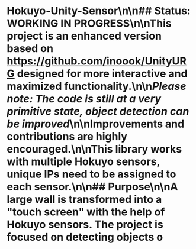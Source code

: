 # Hokuyo-Unity-Sensor\n\n## Status: WORKING IN PROGRESS\n\nThis project is an enhanced version based on https://github.com/inoook/UnityURG designed for more interactive and maximized functionality.\n\n*Please note: The code is still at a very primitive state, object detection can be improved*\n\nImprovements and contributions are highly encouraged.\n\nThis library works with multiple Hokuyo sensors, unique IPs need to be assigned to each sensor.\n\n## Purpose\n\nA large wall is transformed into a "touch screen" with the help of Hokuyo sensors. The project is focused on detecting objects o